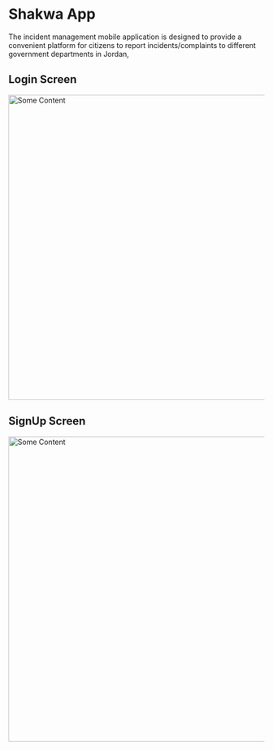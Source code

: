 <h1>Shakwa App </h1>
The incident management mobile application is designed to provide a convenient platform for citizens to report incidents/complaints to different government departments in Jordan,

<h2>Login Screen</h2>

<img src="https://github.com/yazanhmaed/shakwa-App/assets/93092669/844123c8-d297-47e0-850d-818b95440848" alt="Some Content" style="height:600px;">

<h2>SignUp Screen</h2>

<img src="https://github.com/yazanhmaed/shakwa-App/issues/1#issuecomment-1555910545" alt="Some Content" style="height:600px;">
